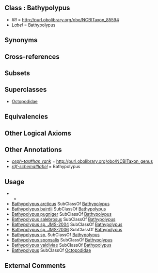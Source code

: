 
## Class : Bathypolypus

 * *IRI* = http://purl.obolibrary.org/obo/NCBITaxon_85594
 * *Label* = Bathypolypus

## Synonyms


## Cross-references


## Subsets


## Superclasses

 * [Octopodidae](../../NCBITaxon/47/NCBITaxon_6647.md)

## Equivalencies


## Other Logical Axioms


## Other Annotations

 * *[ceph-tax#has_rank](../../ceph-tax#has/nk/ceph-tax#has_rank.md)* = http://purl.obolibrary.org/obo/NCBITaxon_genus
 * *[rdf-schema#label](../../el/rdf-schema#label.md)* = Bathypolypus

## Usage

 * -
 * [Bathypolypus arcticus](../../NCBITaxon/95/NCBITaxon_85595.md) SubClassOf [Bathypolypus](../../NCBITaxon/94/NCBITaxon_85594.md)
 * [Bathypolypus bairdii](../../NCBITaxon/92/NCBITaxon_638792.md) SubClassOf [Bathypolypus](../../NCBITaxon/94/NCBITaxon_85594.md)
 * [Bathypolypus pugniger](../../NCBITaxon/93/NCBITaxon_638793.md) SubClassOf [Bathypolypus](../../NCBITaxon/94/NCBITaxon_85594.md)
 * [Bathypolypus salebrosus](../../NCBITaxon/07/NCBITaxon_654507.md) SubClassOf [Bathypolypus](../../NCBITaxon/94/NCBITaxon_85594.md)
 * [Bathypolypus sp. JMS-2004](../../NCBITaxon/90/NCBITaxon_279090.md) SubClassOf [Bathypolypus](../../NCBITaxon/94/NCBITaxon_85594.md)
 * [Bathypolypus sp. JMS-2006](../../NCBITaxon/41/NCBITaxon_408741.md) SubClassOf [Bathypolypus](../../NCBITaxon/94/NCBITaxon_85594.md)
 * [Bathypolypus sp.](../../NCBITaxon/97/NCBITaxon_106397.md) SubClassOf [Bathypolypus](../../NCBITaxon/94/NCBITaxon_85594.md)
 * [Bathypolypus sponsalis](../../NCBITaxon/65/NCBITaxon_102865.md) SubClassOf [Bathypolypus](../../NCBITaxon/94/NCBITaxon_85594.md)
 * [Bathypolypus valdiviae](../../NCBITaxon/40/NCBITaxon_168640.md) SubClassOf [Bathypolypus](../../NCBITaxon/94/NCBITaxon_85594.md)
 * [Bathypolypus](../../NCBITaxon/94/NCBITaxon_85594.md) SubClassOf [Octopodidae](../../NCBITaxon/47/NCBITaxon_6647.md)

## External Comments

